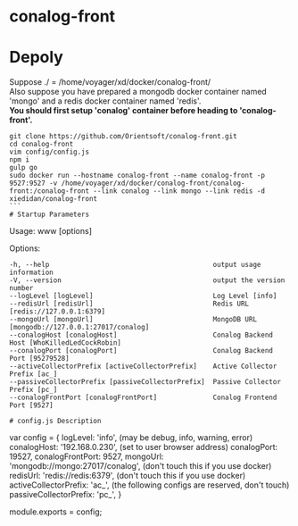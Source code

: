 # conalog-front   
# Depoly  
Suppose ./ = /home/voyager/xd/docker/conalog-front/  
Also suppose you have prepared a mongodb docker container named 'mongo' and a redis docker container named 'redis'.  
**You should first setup 'conalog' container before heading to 'conalog-front'.**  
```  
git clone https://github.com/Orientsoft/conalog-front.git  
cd conalog-front  
vim config/config.js
npm i  
gulp go  
sudo docker run --hostname conalog-front --name conalog-front -p 9527:9527 -v /home/voyager/xd/docker/conalog-front/conalog-front:/conalog-front --link conalog --link mongo --link redis -d xiedidan/conalog-front  
```  
# Startup Parameters
```
  Usage: www [options]

  Options:

    -h, --help                                         output usage information
    -V, --version                                      output the version number
    --logLevel [logLevel]                              Log Level [info]
    --redisUrl [redisUrl]                              Redis URL [redis://127.0.0.1:6379]
    --mongoUrl [mongoUrl]                              MongoDB URL [mongodb://127.0.0.1:27017/conalog]
    --conalogHost [conalogHost]                        Conalog Backend Host [WhoKilledLedCockRobin]
    --conalogPort [conalogPort]                        Conalog Backend Port [95279528]
    --activeCollectorPrefix [activeCollectorPrefix]    Active Collector Prefix [ac_]
    --passiveCollectorPrefix [passiveCollectorPrefix]  Passive Collector Prefix [pc_]
    --conalogFrontPort [conalogFrontPort]              Conalog Frontend Port [9527]
```  
# config.js Description
```  
var config = {
  logLevel: 'info', (may be debug, info, warning, error)
  conalogHost: '192.168.0.230', (set to user browser address)
  conalogPort: 19527,
  conalogFrontPort: 9527,
  mongoUrl: 'mongodb://mongo:27017/conalog', (don't touch this if you use docker)
  redisUrl: 'redis://redis:6379', (don't touch this if you use docker)
  activeCollectorPrefix: 'ac_', (the following configs are reserved, don't touch)
  passiveCollectorPrefix: 'pc_',
}

module.exports = config;
```  
